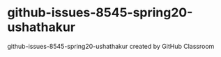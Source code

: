 # github-issues-8545-spring20-ushathakur
github-issues-8545-spring20-ushathakur created by GitHub Classroom
